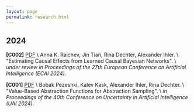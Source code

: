 ```yaml
---
layout: page
permalink: research.html
---
```


## 2024

**[C002]** [PDF](https://drive.google.com/file/d/1we4Exee_2RtRWagbMPzSwbqp08EIzeVI/view?usp=sharing) \\
Anna K. Raichev, Jin Tian, Rina Dechter, Alexander Ihler. \\
"Estimating Causal Effects from Learned Causal Bayesian Networks". \\
*under review in Proceedings of the 27th European Conference on Artificial Intelligence (ECAI 2024)*.

**[C001]** [PDF](https://ics.uci.edu/~dechter/publications/r278.pdf) \\
Bobak Pezeshki, Kalev Kask, Alexander Ihler, Rina Dechter. \\
"Value-Based Abstraction Functions for Abstraction Sampling". \\
*in Proceedings of the 40th Conference on Uncertainty in Artificial Intelligence (UAI 2024)*.


